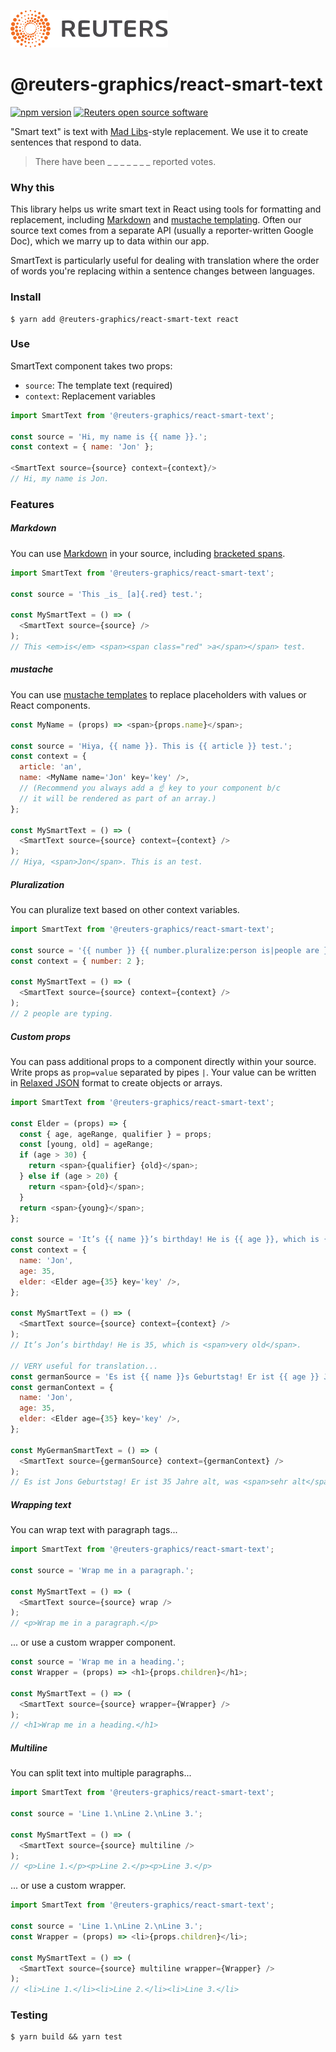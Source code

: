 ![](badge.svg)

# @reuters-graphics/react-smart-text

[![npm version](https://badge.fury.io/js/%40reuters-graphics%2Freact-smart-text.svg)](https://badge.fury.io/js/%40reuters-graphics%2Freact-smart-text) [![Reuters open source software](https://badgen.net/badge/Reuters/open%20source/?color=ff8000)](https://github.com/reuters-graphics/)

"Smart text" is text with [Mad Libs](https://en.wikipedia.org/wiki/Mad_Libs)-style replacement. We use it to create sentences that respond to data.

> There have been _ _ _ _ _ _ _ reported votes.


### Why this

This library helps us write smart text in React using tools for formatting and replacement, including [Markdown](https://guides.github.com/features/mastering-markdown/) and [mustache templating](https://mustache.github.io/). Often our source text comes from a separate API (usually a reporter-written Google Doc), which we marry up to data within our app.

SmartText is particularly useful for dealing with translation where the order of words you're replacing within a sentence changes between languages.


### Install

```
$ yarn add @reuters-graphics/react-smart-text react
```

### Use

SmartText component takes two props:

- `source`: The template text (required)
- `context`: Replacement variables

```javascript
import SmartText from '@reuters-graphics/react-smart-text';

const source = 'Hi, my name is {{ name }}.';
const context = { name: 'Jon' };

<SmartText source={source} context={context}/>
// Hi, my name is Jon.
```


### Features


##### Markdown

You can use [Markdown](https://guides.github.com/features/mastering-markdown/) in your source, including [bracketed spans](https://github.com/sethvincent/remark-bracketed-spans).

```javascript
import SmartText from '@reuters-graphics/react-smart-text';

const source = 'This _is_ [a]{.red} test.';

const MySmartText = () => (
  <SmartText source={source} />
);
// This <em>is</em> <span><span class="red" >a</span></span> test.
```

##### mustache

You can use [mustache templates](https://mustache.github.io/) to replace placeholders with values or React components.

```javascript
const MyName = (props) => <span>{props.name}</span>;

const source = 'Hiya, {{ name }}. This is {{ article }} test.';
const context = {
  article: 'an',
  name: <MyName name='Jon' key='key' />,
  // (Recommend you always add a ☝️ key to your component b/c
  // it will be rendered as part of an array.)
};

const MySmartText = () => (
  <SmartText source={source} context={context} />
);
// Hiya, <span>Jon</span>. This is an test.
```

##### Pluralization

You can pluralize text based on other context variables.

```javascript
import SmartText from '@reuters-graphics/react-smart-text';

const source = '{{ number }} {{ number.pluralize:person is|people are }} typing.';
const context = { number: 2 };

const MySmartText = () => (
  <SmartText source={source} context={context} />
);
// 2 people are typing.
```

##### Custom props

You can pass additional props to a component directly within your source. Write props as `prop=value` separated by pipes `|`. Your value can be written in [Relaxed JSON](http://www.relaxedjson.org/) format to create objects or arrays.

```javascript
import SmartText from '@reuters-graphics/react-smart-text';

const Elder = (props) => {
  const { age, ageRange, qualifier } = props;
  const [young, old] = ageRange;
  if (age > 30) {
    return <span>{qualifier} {old}</span>;
  } else if (age > 20) {
    return <span>{old}</span>;
  }
  return <span>{young}</span>;
};

const source = 'It’s {{ name }}’s birthday! He is {{ age }}, which is {{ elder.props:ageRange=[young, old]|qualifier=very }}.';
const context = {
  name: 'Jon',
  age: 35,
  elder: <Elder age={35} key='key' />,
};

const MySmartText = () => (
  <SmartText source={source} context={context} />
);
// It’s Jon’s birthday! He is 35, which is <span>very old</span>.

// VERY useful for translation...
const germanSource = 'Es ist {{ name }}s Geburtstag! Er ist {{ age }} Jahre alt, was {{ elder.props:ageRange=[jung, alt]|qualifier=sehr }} ist.';
const germanContext = {
  name: 'Jon',
  age: 35,
  elder: <Elder age={35} key='key' />,
};

const MyGermanSmartText = () => (
  <SmartText source={germanSource} context={germanContext} />
);
// Es ist Jons Geburtstag! Er ist 35 Jahre alt, was <span>sehr alt</span> ist.
```

##### Wrapping text

You can wrap text with paragraph tags...

```javascript
import SmartText from '@reuters-graphics/react-smart-text';

const source = 'Wrap me in a paragraph.';

const MySmartText = () => (
  <SmartText source={source} wrap />
);
// <p>Wrap me in a paragraph.</p>
```

... or use a custom wrapper component.

```javascript
const source = 'Wrap me in a heading.';
const Wrapper = (props) => <h1>{props.children}</h1>;

const MySmartText = () => (
  <SmartText source={source} wrapper={Wrapper} />
);
// <h1>Wrap me in a heading.</h1>

```

##### Multiline

You can split text into multiple paragraphs...

```javascript
import SmartText from '@reuters-graphics/react-smart-text';

const source = 'Line 1.\nLine 2.\nLine 3.';

const MySmartText = () => (
  <SmartText source={source} multiline />
);
// <p>Line 1.</p><p>Line 2.</p><p>Line 3.</p>
```

... or use a custom wrapper.

```javascript
import SmartText from '@reuters-graphics/react-smart-text';

const source = 'Line 1.\nLine 2.\nLine 3.';
const Wrapper = (props) => <li>{props.children}</li>;

const MySmartText = () => (
  <SmartText source={source} multiline wrapper={Wrapper} />
);
// <li>Line 1.</li><li>Line 2.</li><li>Line 3.</li>
```

### Testing

```
$ yarn build && yarn test
```
